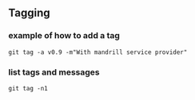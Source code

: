 
## Tagging

### example of how to add a tag
    git tag -a v0.9 -m"With mandrill service provider"

### list tags and messages
    git tag -n1


